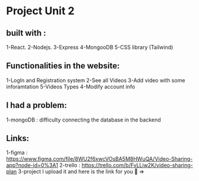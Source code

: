 # Project Unit 2

## built with :
1-React.
2-Nodejs.
3-Express
4-MongooDB
5-CSS library (Tailwind)
## Functionalities in the website:
1-LogIn and Registration system
2-See all Videos
3-Add video with some inforamtation
5-Videos Types
4-Modify account info
## I had a problem:
1-mongoDB : difficulty connecting the database in the backend
## Links:
1-figma : https://www.figma.com/file/8WU2f6xwcVOsBA5M8HWuQA/Video-Sharing-app?node-id=0%3A1
2-trello : https://trello.com/b/FvLLiw2K/video-sharing-plan
3-project I upload it and here is the link for you :white_heart: =>